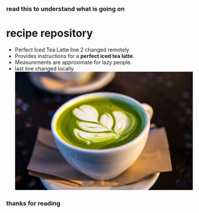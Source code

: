 ### read this to understand what is going on
# recipe repository
- Perfect Iced Tea Latte line 2 changed remotely
- Provides instructions for a **perfect iced tea latte**.
- Measurements are approximate for lazy people.
- last line changed locally
![A very large tea latte](recipe.jpg)
### thanks for reading